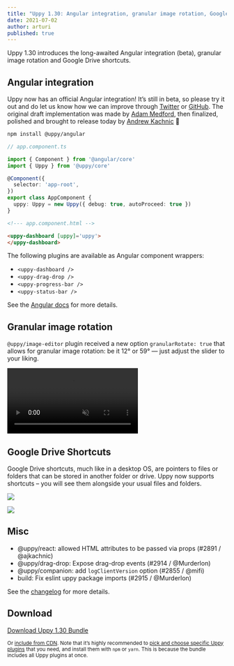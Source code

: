 ```yaml
---
title: "Uppy 1.30: Angular integration, granular image rotation, Google Drive shortcuts"
date: 2021-07-02
author: arturi
published: true
---
```


Uppy 1.30 introduces the long-awaited Angular integration (beta), granular image rotation and Google Drive shortcuts.

<!--more-->

## Angular integration

Uppy now has an official Angular integration! It’s still in beta, so please try it out and do let us know how we can improve through [Twitter](https://mobile.twitter.com/uppy_io/) or [GitHub](https://github.com/transloadit/uppy). The original draft implementation was made by [Adam Medford](https://github.com/adammedford), then finalized, polished and brought to release today by [Andrew Kachnic](https://github.com/ajkachnic) 👏

```sh
npm install @uppy/angular
```

```ts
// app.component.ts

import { Component } from '@angular/core'
import { Uppy } from '@uppy/core'

@Component({
  selector: 'app-root',
})
export class AppComponent {
  uppy: Uppy = new Uppy({ debug: true, autoProceed: true })
}
```

```html
<!--- app.component.html -->

<uppy-dashboard [uppy]='uppy'>
</uppy-dashboard>
```

The following plugins are available as Angular component wrappers:

- `<uppy-dashboard />`
- `<uppy-drag-drop />`
- `<uppy-progress-bar />`
- `<uppy-status-bar />`

See the [Angular docs](/docs/angular/) for more details.

## Granular image rotation

`@uppy/image-editor` plugin received a new option `granularRotate: true` that allows for granular image rotation: be it 12° or 59° — just adjust the slider to your liking.

<video alt="" muted autoplay loop>
  <source src="/images/blog/1.30/granular-rotation.mp4" type="video/mp4">
  Your browser does not support the video tag: https://uppy.io/images/blog/1.30/granular-rotation.mp4
</video>

## Google Drive Shortcuts

Google Drive shortcuts, much like in a desktop OS, are pointers to files or folders that can be stored in another folder or drive. Uppy now supports shortcuts – you will see them alongside your usual files and folders.

![](/images/blog/1.30/drive-shortcut.png)

![](/images/blog/1.30/uppy-shortcut.png)

## Misc

- @uppy/react: allowed HTML attributes to be passed via props (#2891 / @ajkachnic)
- @uppy/drag-drop: Expose drag-drop events (#2914 / @Murderlon)
- @uppy/companion: add `logClientVersion` option (#2855 / @mifi)
- build: Fix eslint uppy package imports (#2915 / @Murderlon)

See the [changelog](https://github.com/transloadit/uppy/blob/master/CHANGELOG.md#1300) for more details.

## Download

<a class="TryButton" href="https://releases.transloadit.com/uppy/v1.29.1/uppy-v1.30.0.zip">Download Uppy 1.30 Bundle</a>

<small>Or [include from CDN](https://uppy.io/docs/). Note that it’s highly recommended to [pick and choose specific Uppy plugins](https://uppy.io/docs/plugins/#package-list) that you need, and install them with `npm` or `yarn`. This is because the bundle includes all Uppy plugins at once.</small>
